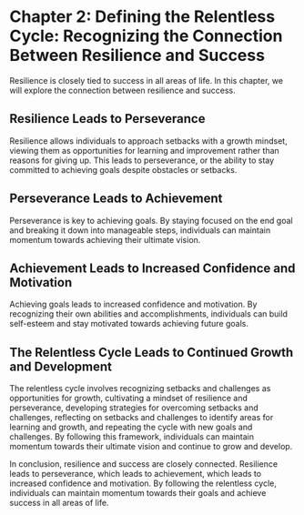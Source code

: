 Chapter 2: Defining the Relentless Cycle: Recognizing the Connection Between Resilience and Success
===================================================================================================

Resilience is closely tied to success in all areas of life. In this chapter, we will explore the connection between resilience and success.

Resilience Leads to Perseverance
--------------------------------

Resilience allows individuals to approach setbacks with a growth mindset, viewing them as opportunities for learning and improvement rather than reasons for giving up. This leads to perseverance, or the ability to stay committed to achieving goals despite obstacles or setbacks.

Perseverance Leads to Achievement
---------------------------------

Perseverance is key to achieving goals. By staying focused on the end goal and breaking it down into manageable steps, individuals can maintain momentum towards achieving their ultimate vision.

Achievement Leads to Increased Confidence and Motivation
--------------------------------------------------------

Achieving goals leads to increased confidence and motivation. By recognizing their own abilities and accomplishments, individuals can build self-esteem and stay motivated towards achieving future goals.

The Relentless Cycle Leads to Continued Growth and Development
--------------------------------------------------------------

The relentless cycle involves recognizing setbacks and challenges as opportunities for growth, cultivating a mindset of resilience and perseverance, developing strategies for overcoming setbacks and challenges, reflecting on setbacks and challenges to identify areas for learning and growth, and repeating the cycle with new goals and challenges. By following this framework, individuals can maintain momentum towards their ultimate vision and continue to grow and develop.

In conclusion, resilience and success are closely connected. Resilience leads to perseverance, which leads to achievement, which leads to increased confidence and motivation. By following the relentless cycle, individuals can maintain momentum towards their goals and achieve success in all areas of life.
